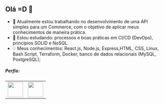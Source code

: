 ## Olá =D 👋

- 🔭 Atualmente estou trabalhando no desenvolvimento de uma API simples para um Commerce, com o objetivo de aplicar meus conhecimentos de maneira prática.
- 🌱 Estou estudando: processos e boas práticas em CI/CD (DevOps), princípios SOLID e NoSQL.
- 💡 Meus conhecimentos: React.js, Node.js, Express,HTML, CSS, Linux, Bash Script, Terraform, Docker, banco de dados relacionais (MySQL, PostgreSQL);


##### Perfis:

<table border="0">
  <tr>
    <td valign="top"><img src="https://raw.githubusercontent.com/gus-sm/gus-sm-profile/master/linkedin_logo.png" width="48" heigth="48"/></td>
    <td valign="top"><img src="https://raw.githubusercontent.com/gus-sm/gus-sm-profile/master/HackerRank-Icon.jpg" width="48" heigth="48"/></td>
  </tr>
</table>

